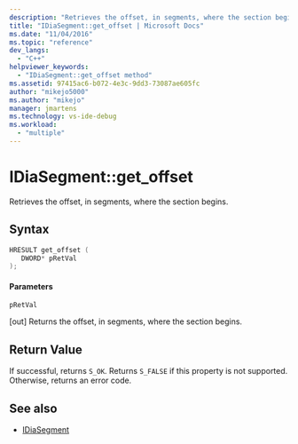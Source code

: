 ```yaml
---
description: "Retrieves the offset, in segments, where the section begins."
title: "IDiaSegment::get_offset | Microsoft Docs"
ms.date: "11/04/2016"
ms.topic: "reference"
dev_langs:
  - "C++"
helpviewer_keywords:
  - "IDiaSegment::get_offset method"
ms.assetid: 97415ac6-b072-4e3c-9dd3-73087ae605fc
author: "mikejo5000"
ms.author: "mikejo"
manager: jmartens
ms.technology: vs-ide-debug
ms.workload:
  - "multiple"
---
```

# IDiaSegment::get_offset
Retrieves the offset, in segments, where the section begins.

## Syntax

```C++
HRESULT get_offset ( 
   DWORD* pRetVal
);
```

#### Parameters
 `pRetVal`

[out] Returns the offset, in segments, where the section begins.

## Return Value
 If successful, returns `S_OK`. Returns `S_FALSE` if this property is not supported. Otherwise, returns an error code.

## See also
- [IDiaSegment](../../debugger/debug-interface-access/idiasegment.md)
